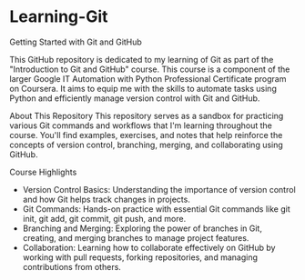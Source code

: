 # Learning-Git

Getting Started with Git and GitHub

This GitHub repository is dedicated to my learning of Git as part of the "Introduction to Git and GitHub" course. This course is a component of the larger Google IT Automation with Python Professional Certificate program on Coursera. It aims to equip me with the skills to automate tasks using Python and efficiently manage version control with Git and GitHub.

About This Repository
This repository serves as a sandbox for practicing various Git commands and workflows that I'm learning throughout the course. You'll find examples, exercises, and notes that help reinforce the concepts of version control, branching, merging, and collaborating using GitHub.

Course Highlights
* Version Control Basics: Understanding the importance of version control and how Git helps track changes in projects.
* Git Commands: Hands-on practice with essential Git commands like git init, git add, git commit, git push, and more.
* Branching and Merging: Exploring the power of branches in Git, creating, and merging branches to manage project features.
* Collaboration: Learning how to collaborate effectively on GitHub by working with pull requests, forking repositories, and managing contributions from others.
